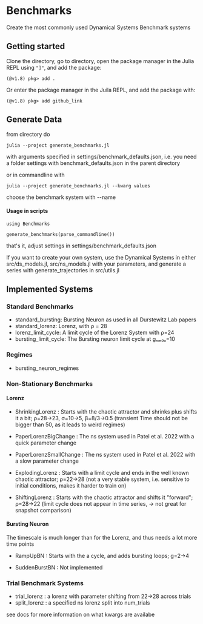 # Benchmarks

Create the most commonly used Dynamical Systems Benchmark systems

## Getting started
Clone the directory, go to directory, open the package manager in the Julia REPL using `"]"`, and add the package:
```
(@v1.8) pkg> add .
```

Or enter the package manager in the Juila REPL, and add the package with:
```
(@v1.8) pkg> add github_link
```

## Generate Data
from directory do
```
julia --project generate_benchmarks.jl
```
with arguments specified in settings/benchmark_defaults.json, i.e. you need a folder settings with benchmark_defaults.json in the parent directory

or in commandline with
```
julia --project generate_benchmarks.jl --kwarg values
```
choose the benchmark system with --name 

#### Usage in scripts
```
using Benchmarks

generate_benchmarks(parse_commandline())
```
that's it, adjust settings in settings/benchmark_defaults.json

If you want to create your own system, use the Dynamical Systems in either src/ds_models.jl, src/ns_models.jl with your parameters, and generate a series with generate_trajectories in src/utils.jl

## Implemented Systems
### Standard Benchmarks
- standard_bursting: Bursting Neuron as used in all Durstewitz Lab papers
- standard_lorenz: Lorenz, with ρ = 28
- lorenz_limit_cycle: A limit cycle of the Lorenz System with ρ=24
- bursting_limit_cycle: The Bursting neuron limit cycle at gₙₘ₀ₐ=10

### Regimes
- bursting_neuron_regimes

### Non-Stationary Benchmarks
#### Lorenz
- ShrinkingLorenz : Starts with the chaotic attractor and shrinks plus shifts it a bit; ρ=28->23, σ=10->5, β=8/3->0.5 (transient Time should not be bigger than 50, as it leads to weird regimes)

- PaperLorenzBigChange : The ns system used in Patel et al. 2022 with a quick parameter change

- PaperLorenzSmallChange : The ns system used in Patel et al. 2022 with a slow parameter change

- ExplodingLorenz : Starts with a limit cycle and ends in the 
well known chaotic attractor; ρ=22->28 (not a very stable system, i.e. sensitive to initial conditions, makes it harder to train on)

- ShiftingLorenz : Starts with the chaotic attractor and shifts it "forward"; ρ=28->22 (limit cycle does not appear in time series, -> not great for snapshot comparison)


#### Bursting Neuron
The timescale is much longer than for the Lorenz, and thus needs a lot more time points

- RampUpBN : Starts with the a cycle, and adds bursting loops; g=2->4

- SuddenBurstBN : Not implemented

### Trial Benchmark Systems
- trial_lorenz : a lorenz with parameter shifting from 22->28 across trials
- split_lorenz : a specified ns lorenz split into num_trials

see docs for more information on what kwargs are availabe
